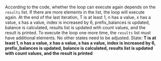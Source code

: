 According to the code, whether the loop can execute again depends on the `results` list. If there are more elements in the list, the loop will execute again. At the end of the last iteration, T is at least 1, n has a value, x has a value, s has a value, index is increased by 6, prefix_balances is updated, balance is calculated, results list is updated with count values, and the result is printed. To execute the loop one more time, the `results` list must have additional elements. No other states need to be adjusted.
State: **T is at least 1, n has a value, x has a value, s has a value, index is increased by 6, prefix_balances is updated, balance is calculated, results list is updated with count values, and the result is printed**